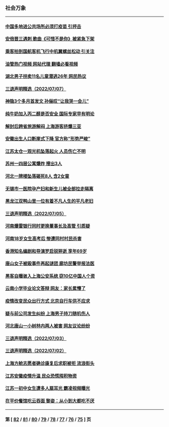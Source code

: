 ### 社会万象
---
#### [中国多地进公共场所必须打疫苗 引抨击](../../pages/ncid282/n13776384.md?07090845) 
#### [安倍晋三遇刺 歌曲《可惜不是你》被紧急下架](../../pages/ncid282/n13776346.md?07090845) 
#### [乘客拍到国航客机飞行中机翼螺丝松动 引关注](../../pages/ncid282/n13776327.md?07090845) 
#### [油管热门视频 网站代理 翻墙必看视频](http://209.222.30.114:81/youtube.html?07090845)
#### [湖北男子拐卖11名儿童潜逃26年 网民热议](../../pages/ncid282/n13776304.md?07090845) 
#### [三退声明精选（2022/07/07）](../../pages/ncid282/n13776162.md?07090845) 
#### [神隐3个多月首发文 孙俪叹“让我哭一会儿”](../../pages/ncid282/n13775210.md?07090845) 
#### [纯牛奶加入丙二醇是否安全 国际专家早有明论](../../pages/ncid282/n13774980.md?07090845) 
#### [解封后跨省旅游解闷 上海游客挤爆三亚](../../pages/ncid282/n13774985.md?07090845) 
#### [安徽出生人口断崖式下降 官方称“形势严峻”](../../pages/ncid282/n13775042.md?07090845) 
#### [江苏太仓一观光机坠落起火 人员伤亡不明](../../pages/ncid282/n13774807.md?07090845) 
#### [苏州一四层公寓爆炸 搜出3人](../../pages/ncid282/n13774770.md?07090845) 
#### [河北一牌楼坠落砸死8人 含2女童](../../pages/ncid282/n13774733.md?07090845) 
#### [无锡市一医院孕产妇和新生儿被全部拉走隔离](../../pages/ncid282/n13774701.md?07090845) 
#### [黑龙江双鸭山里一位有着不凡人生的平凡老妇](../../pages/ncid282/n13774224.md?07090845) 
#### [三退声明精选（2022/07/05）](../../pages/ncid282/n13774378.md?07090845) 
#### [河南爆雷银行同时更换董事长及高管 引质疑](../../pages/ncid282/n13773966.md?07090845) 
#### [河南18岁女生高考后 惨遭同村村民杀害](../../pages/ncid282/n13773887.md?07090845) 
#### [香港知名编剧和导演罗启锐猝逝 享年69岁](../../pages/ncid282/n13773515.md?07090845) 
#### [唐山女子被殴事件再起谜团 廊坊民警举报法医](../../pages/ncid282/n13773448.md?07090845) 
#### [黑客自曝骇入上海公安系统 窃10亿中国人个资](../../pages/ncid282/n13773395.md?07090845) 
#### [云南小学毕业论文答辩 网友：家长累懵了](../../pages/ncid282/n13773240.md?07090845) 
#### [疫情改变民众出行方式 北京自行车供不应求](../../pages/ncid282/n13773218.md?07090845) 
#### [疑与前公司发生纠纷 上海男子持刀随机伤人](../../pages/ncid282/n13773174.md?07090845) 
#### [河北唐山一小树林内两人被害 网友议论纷纷](../../pages/ncid282/n13773043.md?07090845) 
#### [三退声明精选（2022/07/03）](../../pages/ncid282/n13772953.md?07090845) 
#### [三退声明精选（2022/07/02）](../../pages/ncid282/n13772387.md?07090845) 
#### [上海方舱志愿者确诊康复后求职被拒 流浪街头](../../pages/ncid282/n13772134.md?07090845) 
#### [江苏安徽疫情升温 民众恐慌囤积物资](../../pages/ncid282/n13771992.md?07090845) 
#### [江苏一初中女生遭多人扇耳光 霸凌视频曝光](../../pages/ncid282/n13771912.md?07090845) 
#### [在平价餐馆吃云吞面 黎姿：从小到大都吃不厌](../../pages/ncid282/n13771717.md?07090845) 

---
#### 第 [ [82](./82.md?07090845) / [81](./81.md?07090845) / [80](./80.md?07090845) / [79](./79.md?07090845) / [78](./78.md?07090845) / [77](./77.md?07090845) / [76](./76.md?07090845) / [75](./75.md?07090845) ] 页
